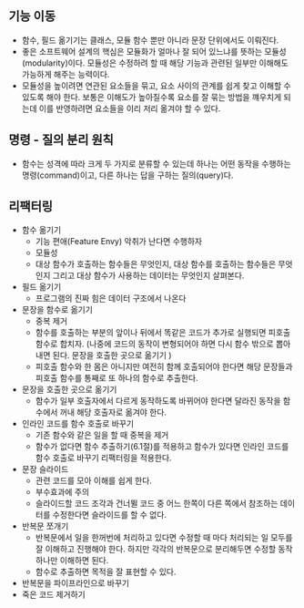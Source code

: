 ## 기능 이동

- 함수, 필드 옮기기는 클래스, 모듈 함수 뿐만 아니라 문장 단위에서도 이뤄진다.
- 좋은 소프트웨어 설계의 핵심은 모듈화가 얼마나 잘 되어 있느냐를 뜻하는 모듈성(modularity)이다. 모듈성은 수정하려 할 때 해당 기능과 관련된 일부만 이해해도 가능하게 해주는 능력이다.
- 모듈성을 높이려면 연관된 요소들을 묶고, 요소 사이의 관계를 쉽게 찾고 이해할 수 있도록 해야 한다. 보통은 이해도가 높아질수록 요소를 잘 묶는 방법을 꺠우치게 되는데 이를 반영하려면 요소들을 이리 저리 옮겨야 할 수 있다.

## 명령 - 질의 분리 원칙

- 함수는 성격에 따라 크게 두 가지로 분류할 수 있는데 하나는 어떤 동작을 수행하는 명령(command)이고, 다른 하나는 답을 구하는 질의(query)다.

## 리팩터링

- 함수 옮기기
  - 기능 편애(Feature Envy) 악취가 난다면 수행하자
  - 모듈성
  - 대상 함수가 호출하는 함수들은 무엇인지, 대상 함수를 호출하는 함수들은 무엇인지 그리고 대상 함수가 사용하는 데이터는 무엇인지 살펴본다.
- 필드 옮기기
  - 프로그램의 진짜 힘은 데이터 구조에서 나온다
- 문장을 함수로 옮기기
  - 중복 제거
  - 함수를 호출하는 부분의 앞이나 뒤에서 똑같은 코드가 추가로 실행되면 피호출 함수로 합치자. (나중에 코드의 동작이 변형되어야 하면 다시 함수 밖으로 뽑아내면 된다. 문장을 호출한 곳으로 옮기기 )
  - 피호출 함수와 한 몸은 아니지만 여전히 함께 호출되어야 한다면 해당 문장들과 피호출 함수를 통째로 또 하나의 함수로 추출한다.
- 문장을 호출한 곳으로 옮기기
  - 함수가 일부 호출자에서 다르게 동작하도록 바뀌어야 한다면 달라진 동작을 함수에서 꺼내 해당 호출자로 옮겨야 한다.
- 인라인 코드를 함수 호출로 바꾸기
  - 기존 함수와 같은 일을 할 때 중복을 제거
  - 함수가 없다면 함수 추출하기(6.1절)를 적용하고 함수가 있다면 인라인 코드를 함수 호출로 바꾸기 리팩터링을 적용한다.
- 문장 슬라이드
  - 관련 코드를 모아 이해를 쉽게 한다.
  - 부수효과에 주의
  - 슬라이드할 코드 조각과 건너뛸 코드 중 어느 한쪽이 다른 쪽에서 참조하는 데이터를 수정한다면 슬라이드를 할 수 없다.
- 반복문 쪼개기
  - 반복문에서 일을 한꺼번에 처리하고 있다면 수정할 때 마다 처리되는 일 모두를 잘 이해하고 진행해야 한다. 하지만 각각의 반복문으로 분리해두면 수정할 동작 하나만 이해하면 된다.
  - 함수로 추출하면 목적을 잘 표현할 수 있다.
- 반복문을 파이프라인으로 바꾸기
- 죽은 코드 제거하기
